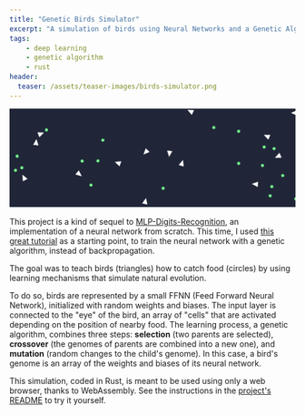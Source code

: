 ```yaml
---
title: "Genetic Birds Simulator"
excerpt: "A simulation of birds using Neural Networks and a Genetic Algorithm."
tags:
    - deep learning
    - genetic algorithm
    - rust
header:
  teaser: /assets/teaser-images/birds-simulator.png
---
```


![Genetic Birds](../assets/projects/genetic-birds.png)

This project is a kind of sequel to [MLP-Digits-Recognition](), an implementation of a neural network from scratch. This time, I used [this great tutorial](https://pwy.io/posts/learning-to-fly-pt1/) as a starting point, to train the neural network with a genetic algorithm, instead of backpropagation.

The goal was to teach birds (triangles) how to catch food (circles) by using learning mechanisms that simulate natural evolution. 

To do so, birds are represented by a small FFNN (Feed Forward Neural Network), initialized with random weights and biases. The input layer is connected to the "eye" of the bird, an array of "cells" that are activated depending on the position of nearby food. The learning process, a genetic algorithm, combines three steps: **selection** (two parents are selected), **crossover** (the genomes of parents are combined into a new one), and **mutation** (random changes to the child's genome). In this case, a bird's genome is an array of the weights and biases of its neural network.

This simulation, coded in Rust, is meant to be used using only a web browser, thanks to WebAssembly. See the instructions in the [project's README](https://github.com/Red-Rapious/Genetic-Birds-Simulator) to try it yourself.